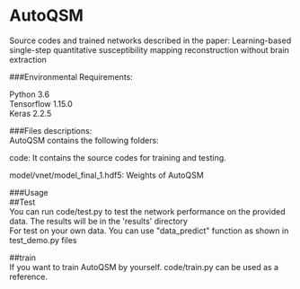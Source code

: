 # AutoQSM  
Source codes and trained networks described in the paper: Learning-based single-step quantitative susceptibility mapping reconstruction without brain extraction

###Environmental Requirements:  

Python 3.6  
Tensorflow 1.15.0  
Keras 2.2.5  

###Files descriptions:  
AutoQSM contains the following folders:  

code: It contains the source codes for training and testing.  

model/vnet/model_final_1.hdf5: Weights of AutoQSM


###Usage  
##Test  
You can run code/test.py to test the network performance on the provided data. The results will be in the 'results' directory    
For test on your own data. You can use "data_predict" function as shown in test_demo.py files  

##train  
If you want to train AutoQSM by yourself. code/train.py can be used as a reference.  


